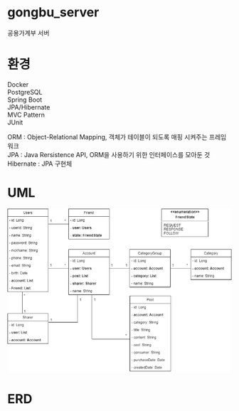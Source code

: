 # gongbu_server
공용가계부 서버

# 환경
Docker  
PostgreSQL  
Spring Boot  
JPA/Hibernate  
MVC Pattern  
JUnit  

ORM : Object-Relational Mapping, 객체가 테이블이 되도록 매핑 시켜주는 프레임워크  
JPA : Java Rersistence API, ORM을 사용하기 위한 인터페이스를 모아둔 것  
Hibernate : JPA 구현체  

# UML
![DB](./image/UML.png)  

# ERD
